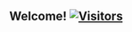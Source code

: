 <h2>Welcome! <a href="https://github.com/Roger-Mapoga"> <img src="https://visitor-badge.laobi.icu/badge?page_id=Roger-Mapoga.Roger-Mapoga" alt="Visitors"></a></h2>
